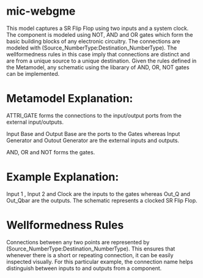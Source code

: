 # mic-webgme

This model captures a SR Flip Flop using two inputs and a system clock. The component is modeled using NOT, AND and OR gates which form the basic building blocks of any electronic circuitry. The connections are modeled with (Source_NumberType:Destination_NumberType). The wellformedness rules in this case imply that connections are distinct and are from a unique source to a unique destination. Given the rules defined in the Metamodel, any schematic using the libarary of AND, OR, NOT gates can be implemented.

# Metamodel Explanation:

ATTRI_GATE forms the connections to the input/output ports from the external input/outputs.

Input Base and Output Base are the ports to the Gates whereas Input Generator and Outout Generator are the external inputs and outputs.

AND, OR and NOT forms the gates.

# Example Explanation:

Input 1 , Input 2 and Clock are the inputs to the gates whereas Out_Q and Out_Qbar are the outputs.
The schematic represents a clocked SR Flip Flop. 

# Wellformedness Rules

Connections between any two points are represented by  (Source_NumberType:Destination_NumberType). This ensures that whenever there is a short or repeating connection, it can be easily inspected visually. For this particular example, the connection name helps distinguish between inputs to and outputs from a component. 
